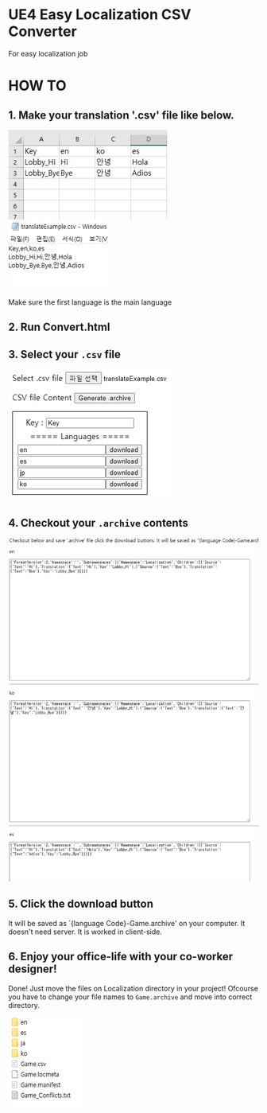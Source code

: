 # UE4 Easy Localization CSV Converter
For easy localization job

# HOW TO
## 1. Make your translation '.csv' file like below.
![img](./Image/HowTo_1.jpg)
![img](./Image/HowTo_2.jpg)

Make sure the first language is the main language
## 2. Run Convert.html
## 3. Select your `.csv` file
![img](./Image/HowTo_3.jpg)
## 4. Checkout your `.archive` contents
![img](./Image/HowTo_4.jpg)
## 5. Click the download button
It will be saved as `{language Code}-Game.archive' on your computer. It doesn't need server. It is worked in client-side.

## 6. Enjoy your office-life with your co-worker designer!
Done! Just move the files on Localization directory in your project! Ofcourse you have to change your file names to `Game.archive` and move into correct directory.

![img](./Image/HowTo_5.jpg)
